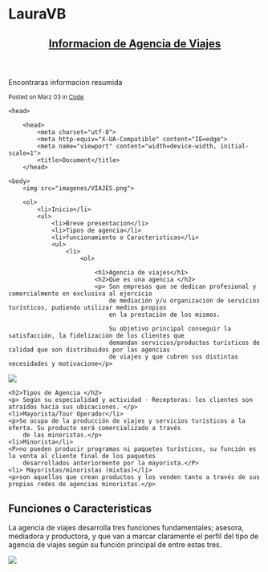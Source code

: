 # LauraVB

<!DOCTYPE html>
<html lang="en">

<head>
    <article>
        <header>
            <h1>
                <a href="pagina 2.html">Informacion de Agencia de Viajes</a>
            </h3>
        </header>
        <section>
            <p>Encontraras informacion resumida </p>
        </section>
        <footer>
            <small>
                Posted on <time datetime="2023-03-29T23:00">Marz 03</time> in <a href="/category/code">Code</a>
            </small>
        </footer>
    </article>

    <head>

        <head>
            <meta charset="utf-8">
            <meta http-equiv="X-UA-Compatible" content="IE=edge">
            <meta name="viewport" content="width=device-width, initial-scale=1">
            <title>Document</title>
        </head>

    <body>
        <img src="imagenes/VIAJES.png">

        <ol>
            <li>Inicio</li>
            <ul>
                <li>Breve presentacion</li>
                <li>Tipos de agencia</li>
                <li>funcionamiento o Caracteristicas</li>
                <ul>
                    <li>
                        <ol>

                            <h1>Agencia de viajes</h1>
                            <h2>Que es una agencia </h2>
                            <p> Son empresas que se dedican profesional y comercialmente en exclusiva al ejercicio
                                de mediación y/u organización de servicios turísticos, pudiendo utilizar medios propios
                                en la prestación de los mismos.

                                Su objetivo principal conseguir la satisfacción, la fidelización de los clientes que
                                demandan servicios/productos turísticos de calidad que son distribuidos por las agencias
                                de viajes y que cubren sus distintas necesidades y motivacione</p>

<body>
    <img src="imagenes/agencia.png">

    <h2>Tipos de Agencia </h2>
    <p> Según su especialidad y actividad · Receptoras: los clientes son atraídos hacia sus ubicaciones. </p>
    <li>Mayorista/Tour Operador</li>
    <p>Se ocupa de la producción de viajes y servicios turísticos a la oferta. Su producto será comercializado a través
        de las minoristas.</p>
    <li>Minorista</li>
    <P>no pueden producir programas ni paquetes turísticos, su función es la venta al cliente final de los paquetes
        desarrollados anteriormente por la mayorista.</P>
    <li> Mayoristas/minoristas (mixtas)</li>
    <p>son aquellas que crean productos y los venden tanto a través de sus propias redes de agencias minoristas.</p>
</body>
<h2>Funciones o Caracteristicas </h2>
<p> La agencia de viajes desarrolla tres funciones fundamentales; asesora, mediadora y productora, y que van a marcar
    claramente el perfil del tipo de agencia de viajes según su función principal de entre estas tres. </p>
<img src="imagenes/Productosviajes_.jpg">



</html>
